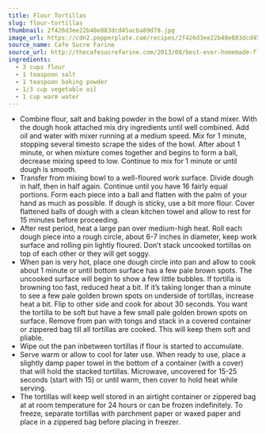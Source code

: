 ```yaml
---
title: Flour Tortillas
slug: flour-tortillas
thumbnail: 2f426d3ee22b48e883dcd45acba89d78.jpg
image_url: https://cdn2.pepperplate.com/recipes/2f426d3ee22b48e883dcd45acba89d78.jpg
source_name: Cafe Sucre Farine
source_url: http://thecafesucrefarine.com/2013/08/best-ever-homemade-flour-tortillas/
ingredients:
  - 3 cups flour
  - 1 teaspoon salt
  - 1 teaspoon baking powder
  - 1/3 cup vegetable oil
  - 1 cup warm water
---
```


* Combine flour, salt and baking powder in the bowl of a stand mixer. With the dough hook attached mix dry ingredients until well combined. Add oil and water with mixer running at a medium speed. Mix for 1 minute, stopping several timesto scrape the sides of the bowl. After about 1 minute, or when mixture comes together and begins to form a ball, decrease mixing speed to low. Continue to mix for 1 minute or until dough is smooth.
* Transfer from mixing bowl to a well-floured work surface. Divide dough in half, then in half again. Continue until you have 16 fairly equal portions. Form each piece into a ball and flatten with the palm of your hand as much as possible. If dough is sticky, use a bit more flour. Cover flattened balls of dough with a clean kitchen towel and allow to rest for 15 minutes before proceeding.
* After rest period, heat a large pan over medium-high heat. Roll each dough piece into a rough circle, about 6-7 inches in diameter, keep work surface and rolling pin lightly floured. Don’t stack uncooked tortillas on top of each other or they will get soggy.
* When pan is very hot, place one dough circle into pan and allow to cook about 1 minute or until bottom surface has a few pale brown spots. The uncooked surface will begin to show a few little bubbles. If tortilla is browning too fast, reduced heat a bit. If it’s taking longer than a minute to see a few pale golden brown spots on underside of tortillas, increase heat a bit. Flip to other side and cook for about 30 seconds. You want the tortilla to be soft but have a few small pale golden brown spots on surface. Remove from pan with tongs and stack in a covered container or zippered bag till all tortillas are cooked. This will keep them soft and pliable.
* Wipe out the pan inbetween tortillas if flour is started to accumulate.
* Serve warm or allow to cool for later use. When ready to use, place a slightly damp paper towel in the bottom of a container (with a cover) that will hold the stacked tortillas. Microwave, uncovered for 15-25 seconds (start with 15) or until warm, then cover to hold heat while serving.
* The tortillas will keep well stored in an airtight container or zippered bag at at room temperature for 24 hours or can be frozen indefinitely. To freeze, separate tortillas with parchment paper or waxed paper and place in a zippered bag before placing in freezer.
